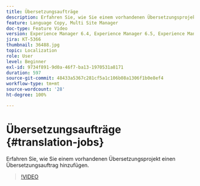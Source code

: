 ```yaml
---
title: Übersetzungsaufträge
description: Erfahren Sie, wie Sie einem vorhandenen Übersetzungsprojekt einen Übersetzungsauftrag hinzufügen.
feature: Language Copy, Multi Site Manager
doc-type: Feature Video
version: Experience Manager 6.4, Experience Manager 6.5, Experience Manager as a Cloud Service
jira: KT-5366
thumbnail: 36488.jpg
topic: Localization
role: User
level: Beginner
exl-id: 9734f891-9d0a-46f7-ba13-1970531a8171
duration: 597
source-git-commit: 48433a5367c281cf5a1c106b08a1306f1b0e8ef4
workflow-type: tm+mt
source-wordcount: '28'
ht-degree: 100%

---
```


# Übersetzungsaufträge {#translation-jobs}

Erfahren Sie, wie Sie einem vorhandenen Übersetzungsprojekt einen Übersetzungsauftrag hinzufügen.

>[!VIDEO](https://video.tv.adobe.com/v/36488?quality=12&learn=on)
